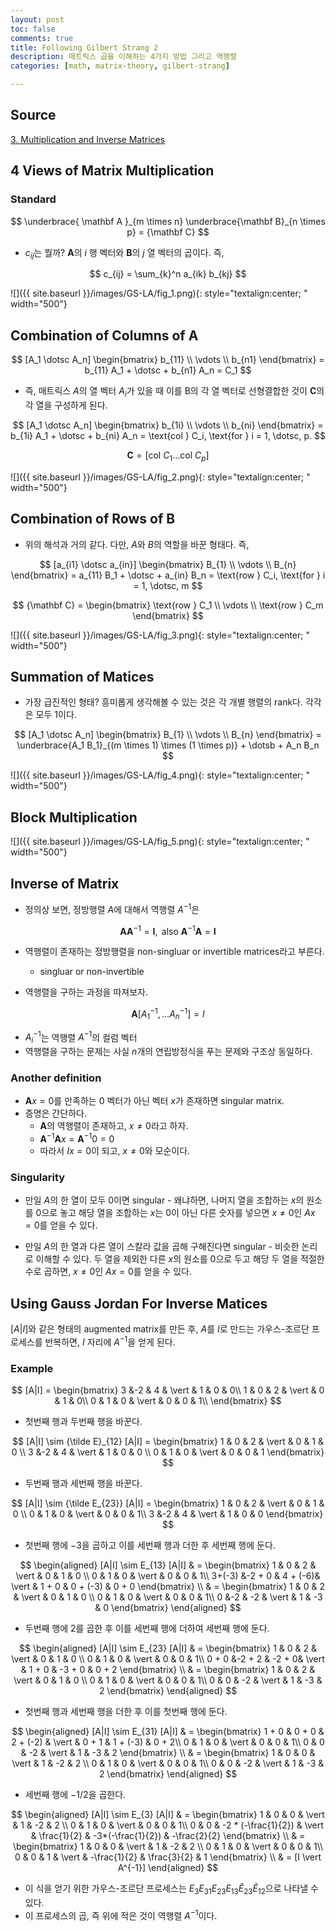 ```yaml
---
layout: post
toc: false
comments: true
title: Following Gilbert Strang 2
description: 매트릭스 곱을 이해하는 4가지 방법 그리고 역행렬 
categories: [math, matrix-theory, gilbert-strang]

---
```



## Source 

[3. Multiplication and Inverse Matrices](https://www.youtube.com/watch?v=FX4C-JpTFgY)

## 4 Views of Matrix Multiplication 

### Standard 

$$
\underbrace{ \mathbf A }_{m \times n} \underbrace{\mathbf B}_{n \times p} = {\mathbf C}
$$

- $c_{ij}$는 뭘까? $\mathbf A$의 $i$ 행 벡터와 $\mathbf B$의 $j$ 열 벡터의 곱이다. 즉, 

$$
c_{ij} = \sum_{k}^n a_{ik} b_{kj}
$$

![]({{ site.baseurl }}/images/GS-LA/fig_1.png){: style="textalign:center; " width="500"}

## Combination of Columns of A 

$$
[A_1 \dotsc A_n] 
\begin{bmatrix}
b_{11} \\
\vdots \\
b_{n1}
\end{bmatrix} = b_{11} A_1 + \dotsc + b_{n1} A_n = C_1
$$

- 즉, 매트릭스 $A$의 열 벡터 $A_i$가 있을 때 이를 B의 각 열 벡터로 선형결합한 것이 $\mathbf C$의 각 열을 구성하게 된다. 

$$
[A_1 \dotsc A_n] 
\begin{bmatrix}
b_{1i} \\
\vdots \\
b_{ni}
\end{bmatrix} = b_{1i} A_1 + \dotsc + b_{ni} A_n = \text{col } C_i, \text{for } i = 1, \dotsc, p.
$$

$$
{\mathbf C} = [\text{col }C_1 \dotsc \text{col } C_p]
$$


![]({{ site.baseurl }}/images/GS-LA/fig_2.png){: style="textalign:center; " width="500"}

## Combination of Rows of B 

- 위의 해석과 거의 같다. 다만, $A$와 $B$의 역할을 바꾼 형태다. 즉, 

$$
[a_{i1} \dotsc a_{in}] 
\begin{bmatrix}
B_{1} \\
\vdots \\
B_{n}
\end{bmatrix} = a_{11} B_1 + \dotsc + a_{in} B_n = \text{row } C_i, \text{for } i = 1, \dotsc, m
$$

$$
{\mathbf C} =
\begin{bmatrix} 
\text{row } C_1 \\
\vdots \\
\text{row } C_m
\end{bmatrix}
$$


![]({{ site.baseurl }}/images/GS-LA/fig_3.png){: style="textalign:center; " width="500"}

## Summation of Matices 

- 가장 급진적인 형태? 흥미롭게 생각해볼 수 있는 것은 각 개별 행렬의 rank다. 각각은 모두 1이다. 

$$
[A_1 \dotsc A_n]
\begin{bmatrix}
B_{1} \\
\vdots \\
B_{n}
\end{bmatrix} = \underbrace{A_1 B_1}_{(m \times 1) \times (1 \times p)} + \dotsb + A_n B_n
$$

![]({{ site.baseurl }}/images/GS-LA/fig_4.png){: style="textalign:center; " width="500"}

## Block Multiplication 

![]({{ site.baseurl }}/images/GS-LA/fig_5.png){: style="textalign:center; " width="500"}

## Inverse of Matrix 

- 정의상 보면, 정방행렬 $A$에 대해서 역행렬 $A^{-1}$은 

$$
{\mathbf A} {\mathbf A}^{-1} = {\mathbf I}, \text{ also } {\mathbf A}^{-1} {\mathbf A} = {\mathbf I}
$$

- 역행렬이 존재하는 정방행렬을 non-singluar or invertible matrices라고 부른다. 
	- singluar or non-invertible 

- 역행렬을 구하는 과정을 따져보자. 

$$
{\mathbf A} [A^{-1}_1, \dotsc A^{-1}_n] = I 
$$

- $A^{-1}_i$는 역행렬 $A^{-1}$의 컬럼 벡터 
- 역행렬을 구하는 문제는 사실 $n$개의 연립방정식을 푸는 문제와 구조상 동일하다. 

### Another definition 

- ${\mathbf A} x = 0$를 만족하는 $0$ 벡터가 아닌 벡터 $x$가 존재하면 singular matrix. 
- 증명은 간단하다. 
	- $\mathbf A$의 역행렬이 존재하고, $x \neq 0$라고 하자.
	- ${\mathbf A}^{-1} {\mathbf A} x = {\mathbf A}^{-1} 0 = 0$ 
	- 따라서 $Ix = 0$이 되고, $x \neq 0$와 모순이다.  

### Singularity 

- 만일 $A$의 한 열이 모두 0이면 singular 
		- 왜냐하면, 나머지 열을 조합하는 $x$의 원소를 0으로 놓고 해당 열을 조합하는 $x$는 0이 아닌 다른 숫자를 넣으면 $x \neq 0$인 $A x = 0$를 얻을 수 있다. 

- 만일 $A$의 한 열과 다른 열이 스칼라 값을 곱해 구해진다면 singular 
		- 비슷한 논리로 이해할 수 있다. 두 열을 제외한 다른 $x$의 원소를 0으로 두고 해당 두 열을 적절한 수로 곱하면, $x \neq 0$인 $A x = 0$를 얻을 수 있다. 

## Using Gauss Jordan For Inverse Matices 

$[A \vert I]$와 같은 형태의 augmented matrix를 만든 후, $A$를 $I$로 만드는 가우스-조르단 프로세스를 반복하면, $I$ 자리에 $A^{-1}$을 얻게 된다. 

### Example 

$$
[A|I] = 
\begin{bmatrix}
3 &-2 & 4 & \vert & 1 & 0 & 0\\ 
1 & 0 & 2 & \vert & 0 & 1 & 0\\
0 & 1 & 0 & \vert & 0 & 0 & 1\\
\end{bmatrix}
$$

- 첫번째 행과 두번째 행을 바꾼다. 

$$
[A|I] \sim
{\tilde E}_{12} [A|I] = 
\begin{bmatrix}
1 & 0 & 2 & \vert & 0 & 1 & 0 \\
3 &-2 & 4 & \vert & 1 & 0 & 0 \\
0 & 1 & 0 & \vert & 0 & 0 & 1 
\end{bmatrix}
$$

- 두번째 행과 세번째 행을 바꾼다. 

$$
[A|I] \sim
{\tilde E_{23}} [A|I] = 
\begin{bmatrix}
1 & 0 & 2 & \vert & 0 & 1 & 0 \\
0 & 1 & 0 & \vert & 0 & 0 & 1\\
3 &-2 & 4 & \vert & 1 & 0 & 0
\end{bmatrix}
$$

- 첫번째 행에 $-3$을 곱하고 이를 세번째 행과 더한 후 세번째 행에 둔다. 

$$
\begin{aligned}
[A|I] \sim
E_{13} [A|I] & = 
\begin{bmatrix}
1 & 0 & 2 & \vert & 0 & 1 & 0 \\
0 & 1 & 0 & \vert & 0 & 0 & 1\\
3+(-3) &-2 + 0 & 4 + (-6)& \vert & 1 + 0 & 0 + (-3) & 0 + 0
\end{bmatrix} \\
& = 
\begin{bmatrix}
1 & 0 & 2 & \vert & 0 & 1 & 0 \\
0 & 1 & 0 & \vert & 0 & 0 & 1\\
0 &-2 & -2 & \vert & 1 & -3 &  0
\end{bmatrix}
\end{aligned}
$$

- 두번째 행에 2를 곱한 후 이를 세번째 행에 더하여 세번째 행에 둔다. 

$$
\begin{aligned}
[A|I] \sim
E_{23} [A|I] & = 
\begin{bmatrix}
1 & 0 & 2 & \vert & 0 & 1 & 0 \\
0 & 1 & 0 & \vert & 0 & 0 & 1\\
0 + 0 &-2 + 2 & -2 + 0& \vert & 1 + 0 & -3 + 0 &  0 + 2
\end{bmatrix} \\
& = 
\begin{bmatrix}
1 & 0 & 2 & \vert & 0 & 1 & 0 \\
0 & 1 & 0 & \vert & 0 & 0 & 1\\
0 & 0 & -2 & \vert & 1 & -3 &  2
\end{bmatrix}
\end{aligned}
$$

- 첫번째 행과 세번째 행을 더한 후 이를 첫번째 행에 둔다. 

$$
\begin{aligned}
[A|I] \sim
E_{31} [A|I] & = 
\begin{bmatrix}
1 + 0 & 0 + 0 & 2 + (-2) & \vert & 0 + 1 & 1 + (-3) & 0 + 2\\
0 & 1 & 0 & \vert & 0 & 0 & 1\\
0 & 0 & -2 & \vert & 1 & -3 &  2
\end{bmatrix} \\
& = 
\begin{bmatrix}
1 & 0 & 0 & \vert & 1 & -2 & 2 \\
0 & 1 & 0 & \vert & 0 & 0 & 1\\
0 & 0 & -2 & \vert & 1 & -3 &  2
\end{bmatrix}
\end{aligned}
$$

- 세번째 행에 $-1/2$을 곱한다. 

$$
\begin{aligned}
[A|I] \sim
E_{3} [A|I] & = 
\begin{bmatrix}
1 & 0 & 0 & \vert & 1 & -2 & 2 \\
0 & 1 & 0 & \vert & 0 & 0 & 1\\
0 & 0 & -2 * (-\frac{1}{2}) & \vert & \frac{1}{2} & -3*(-\frac{1}{2}) & -\frac{2}{2}
\end{bmatrix} \\
& = 
\begin{bmatrix}
1 & 0 & 0 & \vert & 1 & -2 & 2 \\
0 & 1 & 0 & \vert & 0 & 0 & 1\\
0 & 0 & 1 & \vert & -\frac{1}{2} & \frac{3}{2} &  1
\end{bmatrix} \\
& = [I \vert A^{-1}]
\end{aligned}
$$

- 이 식을 얻기 위한 가우스-조르단 프로세스는 $E_3 E_{31} E_{23} E_{13} {\tilde E_{23}} {\tilde E}_{12}$으로 나타낼 수 있다. 
- 이 프로세스의 곱, 즉 위에 적은 것이 역행렬 $A^{-1}$이다. 
<!--stackedit_data:
eyJoaXN0b3J5IjpbLTE4MzY5MjQzNiwtOTIzMzYyMTQ3LDIwMz
k5ODEzMjIsODc4MTY1Nzc1LDI2NDM2MjU2OCwyNzA2OTY0NzEs
LTEzNDY3MjUwOTksLTE1ODMwNDU5MTYsLTQ0MjI4NDg1Ml19
-->